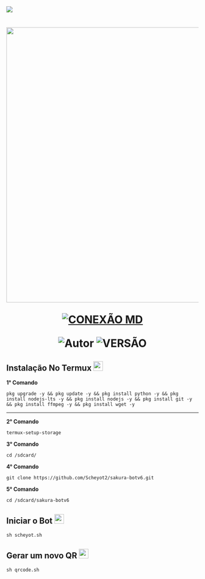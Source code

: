 <img src="https://readme-typing-svg.herokuapp.com/?font=mono&size=30&duration=4000&color=FF0000&center=falso&vCenter=falso&lines=AYUMI-BOT+V1.0;MELHOR+BOT+DO+MOMENTO;600+COMANDOS">      

<h1 align="center">
<p>
<img src= "https://telegra.ph/file/55f28886c57ee6e65682e.jpg" AYUMI BOT" width="720">
</p>

<p align="center">
<a href="#"><img title="CONEXÃO MD" src="https://img.shields.io/badge/CONEXÃO MD-blue?&style=for-the-badge"></a>
</p>

<p align="center">
<img title="Autor" src="https://img.shields.io/badge/CRIADOR-LUKAS-orange.svg?style=for-the-badge&logo=github"></a>
<img title="VERSÃO" src="https://img.shields.io/badge/VERSÃO-1.0.0-orange.svg?style=for-the-badge&logo=github"></a>
</p>

## Instalação No Termux <img src="https://user-images.githubusercontent.com/108157095/182052725-6568419a-6a9f-490a-85ea-90b94af694fe.png" height="25px">
**1° Comando**
```
pkg upgrade -y && pkg update -y && pkg install python -y && pkg install nodejs-lts -y && pkg install nodejs -y && pkg install git -y && pkg install ffmpeg -y && pkg install wget -y
```
---------------------------

**2° Comando**
```
termux-setup-storage
```
**3° Comando**
```
cd /sdcard/
```
**4° Comando**
```
git clone https://github.com/Scheyot2/sakura-botv6.git
```
**5° Comando**
```
cd /sdcard/sakura-botv6
```

## Iniciar o Bot  <img src="https://user-images.githubusercontent.com/108157095/182053901-78e4a217-51ba-42a3-8ec5-38ed978ad752.png" height="25px">
```
sh scheyot.sh
```

## Gerar um novo QR  <img src="https://user-images.githubusercontent.com/108157095/182053978-d1a08952-4625-4e3f-b469-c8ebe4f22ac8.png" height="25px">
```
sh qrcode.sh
```
